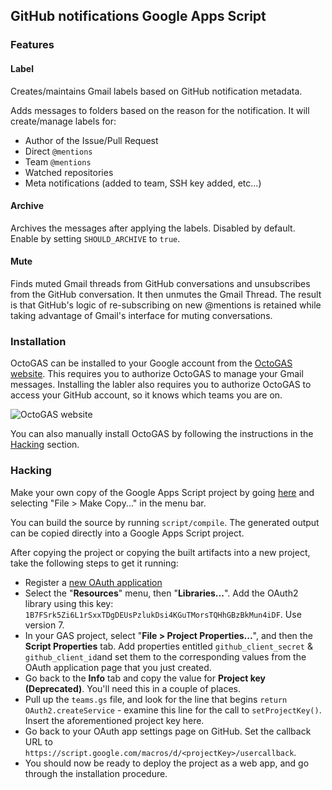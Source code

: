 ## GitHub notifications Google Apps Script

### Features

#### Label

Creates/maintains Gmail labels based on GitHub notification metadata.

Adds messages to folders based on the reason for the notification. It will create/manage labels for:

- Author of the Issue/Pull Request
- Direct `@mentions`
- Team `@mentions`
- Watched repositories
- Meta notifications (added to team, SSH key added, etc...)

#### Archive

Archives the messages after applying the labels. Disabled by default. Enable by setting `SHOULD_ARCHIVE` to `true`.

#### Mute

Finds muted Gmail threads from GitHub conversations and unsubscribes from the GitHub conversation. It then unmutes the Gmail Thread. The result is that GitHub's logic of re-subscribing on new @mentions is retained while taking advantage of Gmail's interface for muting conversations.

### Installation

OctoGAS can be installed to your Google account from the [OctoGAS website](https://script.google.com/macros/s/AKfycbyTt-wRFUb-O6WkoamJUPdAS8LMeQ-tbl_k2dIXP4WKAyGvlZr1/exec). This requires you to authorize OctoGAS to manage your Gmail messages. Installing the labler also requires you to authorize OctoGAS to access your GitHub account, so it knows which teams you are on.

![OctoGAS website](https://cloud.githubusercontent.com/assets/1144197/7011123/ac80c122-dc63-11e4-96da-090373e1be34.png)

You can also manually install OctoGAS by following the instructions in the [Hacking](#hacking) section.

### Hacking

Make your own copy of the Google Apps Script project by going [here](https://script.google.com/d/1yTtQ4bGlpsuv3lp0pWLmArzEbya4bvi_ABJ3Jn9NR8iDSAXZSwd3ynjh/edit) and selecting "File > Make Copy..." in the menu bar.

You can build the source by running `script/compile`. The generated output can be copied directly into a Google Apps Script project.

After copying the project or copying the built artifacts into a new project, take the following steps to get it running:

 - Register a [new OAuth application](https://github.com/settings/developers)
 - Select the "**Resources**" menu, then "**Libraries...**". Add the OAuth2 library using this key: `1B7FSrk5Zi6L1rSxxTDgDEUsPzlukDsi4KGuTMorsTQHhGBzBkMun4iDF`. Use version 7. 
 - In your GAS project, select "**File > Project Properties...**", and then the **Script Properties** tab. Add properties entitled `github_client_secret` & `github_client_id`and set them to the corresponding values from the OAuth application page that you just created. 
 - Go back to the **Info** tab and copy the value for **Project key (Deprecated)**. You'll need this in a couple of places.
 - Pull up the `teams.gs` file, and look for the line that begins `return OAuth2.createService` - examine this line for the call to `setProjectKey()`. Insert the aforementioned project key here.
 - Go back to your OAuth app settings page on GitHub. Set the callback URL to `https://script.google.com/macros/d/<projectKey>/usercallback`. 
 - You should now be ready to deploy the project as a web app, and go through the installation procedure.
